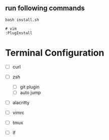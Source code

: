 ## run following commands
```
bash install.sh

# vim
:PlugInstall
```

# Terminal Configuration
- [ ] curl
- [ ] zsh
  - [ ] git plugin
  - [ ] auto jump
- [ ] alacritty
- [ ] vimrc
- [ ] tmux
- [ ] lf

